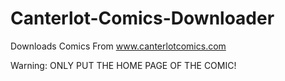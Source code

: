 # Canterlot-Comics-Downloader
Downloads Comics From www.canterlotcomics.com

Warning: ONLY PUT THE HOME PAGE OF THE COMIC!
